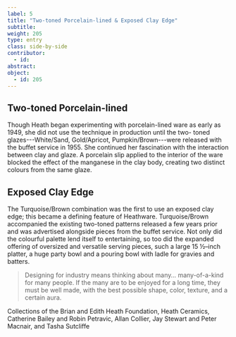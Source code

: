 ```yaml
---
label: 5
title: "Two-toned Porcelain-lined & Exposed Clay Edge"
subtitle:
weight: 205
type: entry
class: side-by-side
contributor:
  - id:
abstract:
object:
  - id: 205 
---
```

## Two-toned Porcelain-lined

Though Heath began experimenting with porcelain-lined ware as early as 1949, she did not use the technique in production until the two- toned glazes---White/Sand, Gold/Apricot, Pumpkin/Brown---were released with the buffet service in 1955. She continued her fascination with the interaction between clay and glaze. A porcelain slip applied to the interior of the ware blocked the effect of the manganese in the clay body, creating two distinct colours from the same glaze.

## Exposed Clay Edge

The Turquoise/Brown combination was the first to use an exposed clay edge; this became a defining feature of Heathware. Turquoise/Brown accompanied the existing two-toned patterns released a few years prior and was advertised alongside pieces from the buffet service. Not only did the colourful palette lend itself to entertaining, so too did the expanded offering of oversized and versatile serving pieces, such a large 15 ½–inch platter, a huge party bowl and a pouring bowl with ladle for gravies and batters.

>Designing for industry means thinking about many… many-of-a-kind for many people. If the many are to be enjoyed for a long time, they must be well made, with the best possible shape, color, texture, and a certain aura.

Collections of the Brian and Edith Heath Foundation, Heath Ceramics, Catherine Bailey and Robin Petravic, Allan Collier, Jay Stewart and Peter Macnair, and Tasha Sutcliffe